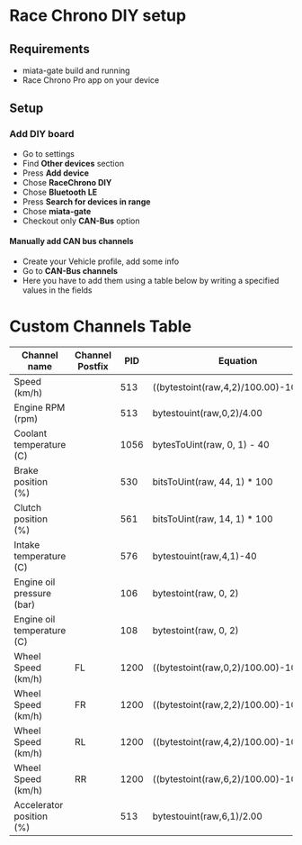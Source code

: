 # Race Chrono DIY setup

## Requirements

* miata-gate build and running
* Race Chrono Pro app on your device

## Setup

### Add DIY board

* Go to settings
* Find **Other devices** section
* Press **Add device**
* Chose **RaceChrono DIY**
* Chose **Bluetooth LE**
* Press **Search for devices in range**
* Chose **miata-gate**
* Checkout only **CAN-Bus** option

#### Manually add CAN bus channels

* Create your Vehicle profile, add some info
* Go to **CAN-Bus channels**
* Here you have to add them using a table below by writing a specified values in the fields

# Custom Channels Table

| Channel name               | Channel Postfix | PID  | Equation                               |
|----------------------------|-----------------|------|----------------------------------------|
| Speed (km/h)               |                 | 513  | ((bytestoint(raw,4,2)/100.00)-100)/3.6 |
| Engine RPM (rpm)           |                 | 513  | bytestouint(raw,0,2)/4.00              |
| Coolant temperature (C)    |                 | 1056 | bytesToUint(raw, 0, 1) - 40            |
| Brake position (%)         |                 | 530  | bitsToUint(raw, 44, 1) * 100           |
| Clutch position (%)        |                 | 561  | bitsToUint(raw, 14, 1) * 100           |
| Intake temperature (C)     |                 | 576  | bytestouint(raw,4,1)-40                |
| Engine oil pressure (bar)  |                 | 106  | bytestoint(raw, 0, 2)                  |
| Engine oil temperature (C) |                 | 108  | bytestoint(raw, 0, 2)                  |
| Wheel Speed (km/h)         | FL              | 1200 | ((bytestoint(raw,0,2)/100.00)-100)/3.6 |
| Wheel Speed (km/h)         | FR              | 1200 | ((bytestoint(raw,2,2)/100.00)-100)/3.6 |
| Wheel Speed (km/h)         | RL              | 1200 | ((bytestoint(raw,4,2)/100.00)-100)/3.6 |
| Wheel Speed (km/h)         | RR              | 1200 | ((bytestoint(raw,6,2)/100.00)-100)/3.6 |
| Accelerator position (%)   |                 | 513  | bytestouint(raw,6,1)/2.00              |
